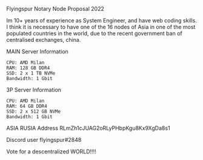 Flyingspur Notary Node Proposal 2022

Im 10+ years of experience as System Engineer, and have web coding skills.
I think it is necessary to have one of the 16 nodes of Asia in one of the most populated countries in the world, due to the recent government ban of centralised exchanges, china.


MAIN Server Information

    CPU: AMD Milan
    RAM: 128 GB DDR4
    SSD: 2 x 1 TB NVMe
    Bandwidth: 1 Gbit

3P Server Information

    CPU: AMD Milan
    RAM: 64 GB DDR4
    SSD: 2 x 512 GB NVMe
    Bandwidth: 1 Gbit

ASIA RUSIA Address
RLmZh1cJUAG2oRLyPHbpKgu8Kx9XgDa8s1

Discord user
flyingspur#2848

Vote for a descentralized WORLD!!!!
